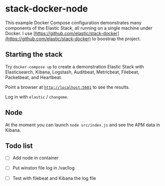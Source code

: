 # stack-docker-node

This example Docker Compose configuration demonstrates many components of the
Elastic Stack, all running on a single machine under Docker.
I use [https://github.com/elastic/stack-docker](https://github.com/elastic/stack-docker) to boostrap the project.

## Starting the stack

Try `docker-compose up` to create a demonstration Elastic Stack with
Elasticsearch, Kibana, Logstash, Auditbeat, Metricbeat, Filebeat, Packetbeat,
and Heartbeat.

Point a browser at [`http://localhost:5601`](http://localhost:5601) to see the results.

Log in with `elastic` / `changeme`.

## Node

At the moment you can launch `node src/index.js` and see the APM data in Kibana.

## Todo list

- [ ] Add node in container
- [ ] Put winston file log in /var/log
- [ ] Test with filebeat and Kibana the log file

